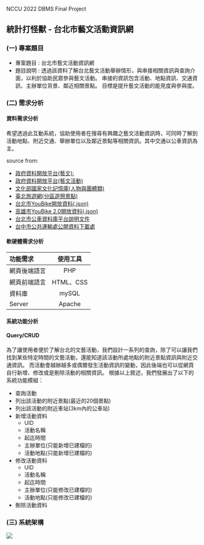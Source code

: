 NCCU 2022 DBMS Final Project 
## 統計打怪獸 -  台北市藝文活動資訊網

### (一) 專案題目
* 專案題目 : 台北市藝文活動資訊網
* 題目說明 : 
透過該資料了解台北藝文活動舉辦情形，與串接相關資訊與查詢介面，以利於協助民眾參與藝文活動。
串接的資訊包含活動、地點資訊、交通資訊、主辦單位背景、鄰近相關景點。
目標是提升藝文活動的能見度與參與度。

### (二) 需求分析

#### 資料需求分析
希望透過此互動系統，協助使用者在搜尋有興趣之藝文活動資訊時，可同時了解到活動地點、附近交通、舉辦單位以及鄰近景點等相關資訊。其中交通以公車資訊為主。

source from:
* [政府資料開放平台(藝文):](https://data.gov.tw/datasets/search?p=1&size=10&s=dataset_view_times_desc&rft=%E8%97%9D%E6%96%87)
* [政府資料開放平台(藝文活動)](https://data.gov.tw/dataset/6478)
* [文化部國家文化記憶庫(人物與團體類)](https://opendata.culture.tw/frontsite/openData/detail?datasetId=749)
* [臺北旅遊網(分區遊憩景點)](https://www.travel.taipei/zh-tw)
* [台北市YouBike開放資料(.json)](https://tcgbusfs.blob.core.windows.net/blobyoubike/YouBikeTP.json)
* [高雄市YouBike 2.0開放資料(.json)](http://od-oas.kcg.gov.tw/api/service/Get/b4dd9c40-9027-4125-8666-06bef1756092)
* [台北市公車資料庫平台說明文件](https://www-ws.gov.taipei/Download.ashx?u=LzAwMS9VcGxvYWQvNDU4L3JlbGZpbGUvMjI1NDUvNjU1NDM2MC81MjllNmU4Yi1hM2EzLTRjNzktODExOS0wOWUyNDJhMDNmYjcucGRm&n=6Ie65YyX5biCRGF0YS5UYWlwZWnlubPlj7BBUEnoqqrmmI7mlofku7ZfVjUuMC5wZGY%3d&icon=..pdf)
* [台中市公共運輸處公開資料下載處](https://tcrt.taichung.gov.tw/content/index?Parser=1,9,58)


#### 軟硬體需求分析

| 功能需求      |使用工具  |
| :---------  |:------:|
| 網頁後端語言  | PHP    |
| 網頁前端語言  | HTML、CSS   |
| 資料庫       | mySQL  |
| Server      | Apache |

#### 系統功能分析

#### Query/CRUD 
為了讓使用者便於了解台北的文藝活動，我們設計一系列的查詢，除了可以讓我們找到某些特定時間的文藝活動，還能知道該活動所處地點的附近景點資訊與附近交通資訊。
而活動會越辦越多或偶爾發生活動資訊的變動，因此後端也可以從網頁自行新增、修改或是刪除活動的相關資訊。
根據以上敘述，我們發展出了以下的系統功能模組：
- 查詢活動
- 列出該活動的附近景點(最近的20個景點)
- 列出該活動的附近車站(3km內的公車站)
- 新增活動資料
    - UID
    - 活動名稱
    - 起迄時間
    - 主辦單位(只能新增已建檔的)
    - 活動地點(只能新增已建檔的)
- 修改活動資料
    - UID
    - 活動名稱
    - 起迄時間
    - 主辦單位(只能修改已建檔的)
    - 活動地點(只能修改已建檔的)
- 刪除活動資料


### (三) 系統架構
![](https://i.imgur.com/86wCRsP.png)
